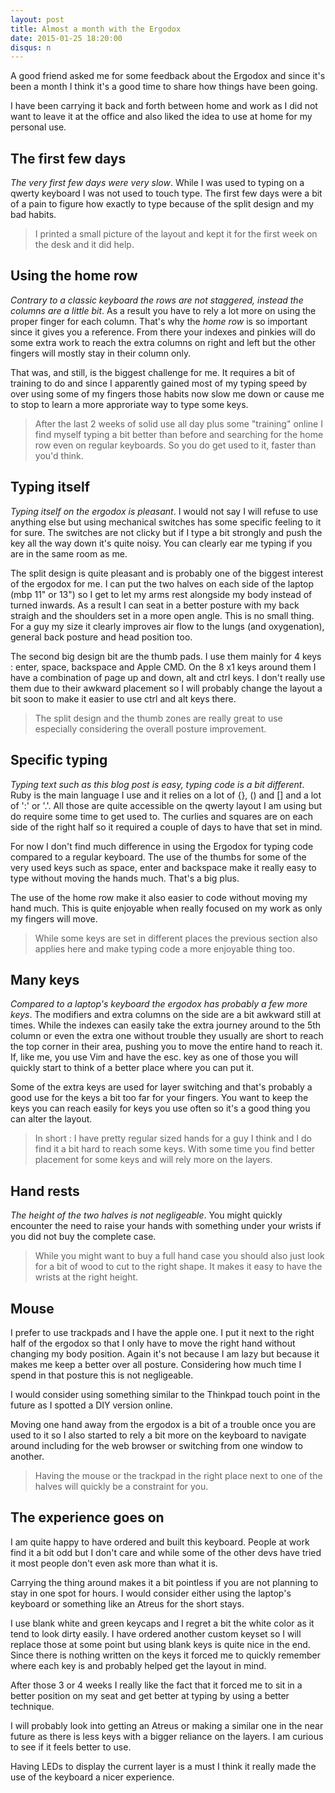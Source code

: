 ```yaml
---
layout: post
title: Almost a month with the Ergodox
date: 2015-01-25 18:20:00
disqus: n
---
```


A good friend asked me for some feedback about the Ergodox and since it's been a month I think it's a good time to share how things have been going.

I have been carrying it back and forth between home and work as I did not want to leave it at the office and also liked the idea to use at home for my personal use.

## The first few days

_The very first few days were very slow_. While I was used to typing on a qwerty keyboard I was not used to touch type. The first few days were a bit of a pain to figure how exactly to type because of the split design and my bad habits.

> I printed a small picture of the layout and kept it for the first week on the desk and it did help.

## Using the home row

_Contrary to a classic keyboard the rows are not staggered, instead the columns are a little bit_. As a result you have to rely a lot more on using the proper finger for each column. That's why the _home row_ is so important since it gives you a reference. From there your indexes and pinkies will do some extra work to reach the extra columns on right and left but the other fingers will mostly stay in their column only.

That was, and still, is the biggest challenge for me. It requires a bit of training to do and since I apparently gained most of my typing speed by over using some of my fingers those habits now slow me down or cause me to stop to learn a more approriate way to type some keys.

> After the last 2 weeks of solid use all day plus some "training" online I find myself typing a bit better than before and searching for the home row even on regular keyboards. So you do get used to it, faster than you'd think.

## Typing itself

_Typing itself on the ergodox is pleasant_. I would not say I will refuse to use anything else but using mechanical switches has some specific feeling to it for sure.
The switches are not clicky but if I type a bit strongly and push the key all the way down it's quite noisy. You can clearly ear me typing if you are in the same room as me.

The split design is quite pleasant and is probably one of the biggest interest of the ergodox for me. I can put the two halves on each side of the laptop (mbp 11" or 13") so I get to let my arms rest alongside my body instead of turned inwards. As a result I can seat in a better posture with my back straigh and the shoulders set in a more open angle. This is no small thing. For a guy my size it clearly improves air flow to the lungs (and oxygenation), general back posture and head position too.

The second big design bit are the thumb pads. I use them mainly for 4 keys : enter, space, backspace and Apple CMD. On the 8 x1 keys around them I have a combination of page up and down, alt and ctrl keys. I don't really use them due to their awkward placement so I will probably change the layout a bit soon to make it easier to use ctrl and alt keys there.

> The split design and the thumb zones are really great to use especially considering the overall posture improvement.

## Specific typing

_Typing text such as this blog post is easy, typing code is a bit different_. Ruby is the main language I use and it relies on a lot of {}, () and [] and a lot of ':' or '.'. All those are quite accessible on the qwerty layout I am using but do require some time to get used to. The curlies and squares are on each side of the right half so it required a couple of days to have that set in mind.

For now I don't find much difference in using the Ergodox for typing code compared to a regular keyboard. The use of the thumbs for some of the very used keys such as space, enter and backspace make it really easy to type without moving the hands much. That's a big plus.

The use of the home row make it also easier to code without moving my hand much. This is quite enjoyable when really focused on my work as only my fingers will move.

> While some keys are set in different places the previous section also applies here and make typing code a more enjoyable thing too.

## Many keys

_Compared to a laptop's keyboard the ergodox has probably a few more keys_. The modifiers and extra columns on the side are a bit awkward still at times. While the indexes can easily take the extra journey around to the 5th column or even the extra one without trouble they usually are short to reach the top corner in their area, pushing you to move the entire hand to reach it. If, like me, you use Vim and have the esc. key as one of those you will quickly start to think of a better place where you can put it.

Some of the extra keys are used for layer switching and that's probably a good use for the keys a bit too far for your fingers. You want to keep the keys you can reach easily for keys you use often so it's a good thing you can alter the layout.

> In short : I have pretty regular sized hands for a guy I think and I do find it a bit hard to reach some keys. With some time you find better placement for some keys and will rely more on the layers.

## Hand rests

_The height of the two halves is not negligeable_. You might quickly encounter the need to raise your hands with something under your wrists if you did not buy the complete case.

> While you might want to buy a full hand case you should also just look for a bit of wood to cut to the right shape. It makes it easy to have the wrists at the right height.

## Mouse

I prefer to use trackpads and I have the apple one. I put it next to the right half of the ergodox so that I only have to move the right hand without changing my body position. Again it's not because I am lazy but because it makes me keep a better over all posture. Considering how much time I spend in that posture this is not negligeable.

I would consider using something similar to the Thinkpad touch point in the future as I spotted a DIY version online.

Moving one hand away from the ergodox is a bit of a trouble once you are used to it so I also started to rely a bit more on the keyboard to navigate around including for the web browser or switching from one window to another.

> Having the mouse or the trackpad in the right place next to one of the halves will quickly be a constraint for you.


## The experience goes on

I am quite happy to have ordered and built this keyboard. People at work find it a bit odd but I don't care and while some of the other devs have tried it most people don't even ask more than what it is.

Carrying the thing around makes it a bit pointless if you are not planning to stay in one spot for hours. I would consider either using the laptop's keyboard or something like an Atreus for the short stays.

I use blank white and green keycaps and I regret a bit the white color as it tend to look dirty easily. I have ordered another custom keyset so I will replace those at some point but using blank keys is quite nice in the end. Since there is nothing written on the keys it forced me to quickly remember where each key is and probably helped get the layout in mind.

After those 3 or 4 weeks I really like the fact that it forced me to sit in a better position on my seat and get better at typing by using a better technique.

I will probably look into getting an Atreus or making a similar one in the near future as there is less keys with a bigger reliance on the layers. I am curious to see if it feels better to use.

Having LEDs to display the current layer is a must I think it really made the use of the keyboard a nicer experience.
